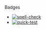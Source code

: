 Badges

* [![spell-check](https://github.com/workflowr/workflowr-pkg-tests/workflows/spell-check/badge.svg)](https://github.com/workflowr/workflowr-pkg-tests/actions/workflows/spell-check.yaml)
* [![quick-test](https://github.com/workflowr/workflowr-pkg-tests/workflows/quick-test/badge.svg)](https://github.com/workflowr/workflowr-pkg-tests/actions/workflows/quick-test.yaml)
